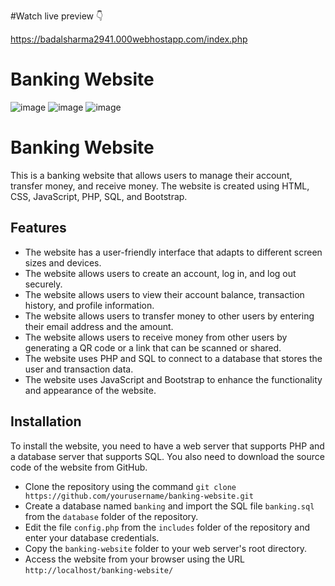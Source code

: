 #Watch  live preview 👇

https://badalsharma2941.000webhostapp.com/index.php

# Banking Website 
![image](https://user-images.githubusercontent.com/71165326/233677685-af928a01-f308-4d54-9347-fbb75e993d75.png)
![image](https://user-images.githubusercontent.com/71165326/233677762-53c21ed8-fc9f-4c43-92ea-ba5ab4536fd5.png)
![image](https://user-images.githubusercontent.com/71165326/233677836-b0e2c064-181d-4a4b-b40a-6385ec7cf022.png)

# Banking Website

This is a banking website that allows users to manage their account, transfer money, and receive money. The website is created using HTML, CSS, JavaScript, PHP, SQL, and Bootstrap.

## Features

- The website has a user-friendly interface that adapts to different screen sizes and devices.
- The website allows users to create an account, log in, and log out securely.
- The website allows users to view their account balance, transaction history, and profile information.
- The website allows users to transfer money to other users by entering their email address and the amount.
- The website allows users to receive money from other users by generating a QR code or a link that can be scanned or shared.
- The website uses PHP and SQL to connect to a database that stores the user and transaction data.
- The website uses JavaScript and Bootstrap to enhance the functionality and appearance of the website.

## Installation

To install the website, you need to have a web server that supports PHP and a database server that supports SQL. You also need to download the source code of the website from GitHub.

- Clone the repository using the command `git clone https://github.com/yourusername/banking-website.git`
- Create a database named `banking` and import the SQL file `banking.sql` from the `database` folder of the repository.
- Edit the file `config.php` from the `includes` folder of the repository and enter your database credentials.
- Copy the `banking-website` folder to your web server's root directory.
- Access the website from your browser using the URL `http://localhost/banking-website/`
  
